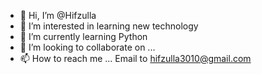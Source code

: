 - 👋 Hi, I’m @Hifzulla
- 👀 I’m interested in learning new technology
- 🌱 I’m currently learning Python
- 💞️ I’m looking to collaborate on ...
- 📫 How to reach me ... Email to hifzulla3010@gmail.com

<!---
Hifzulla/Hifzulla is a ✨ special ✨ repository because its `README.md` (this file) appears on your GitHub profile.
You can click the Preview link to take a look at your changes.
--->
